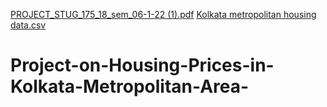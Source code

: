 [PROJECT_STUG_175_18_sem_06-1-22 (1).pdf](https://github.com/argharivu2504/Project-on-Housing-Prices-in-Kolkata-Metropolitan-Area-/files/6971033/PROJECT_STUG_175_18_sem_06-1-22.1.pdf)
[Kolkata metropolitan housing data.csv](https://github.com/argharivu2504/Project-on-Housing-Prices-in-Kolkata-Metropolitan-Area-/files/6971035/Kolkata.metropolitan.housing.data.csv)
# Project-on-Housing-Prices-in-Kolkata-Metropolitan-Area-
